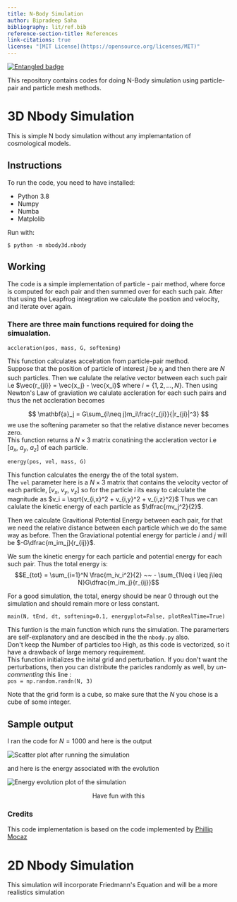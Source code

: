 ```yaml
---
title: N-Body Simulation
author: Bipradeep Saha
bibliography: lit/ref.bib
reference-section-title: References
link-citations: true
license: "[MIT License](https://opensource.org/licenses/MIT)"
---
```

[![Entangled badge](https://img.shields.io/badge/entangled-Use%20the%20source!-%2300aeff)](https://entangled.github.io/)


This repository contains codes for doing N-Body simulation using particle-pair and particle mesh methods.   

# 3D Nbody Simulation
This is simple N body simulation without any implemantation of cosmological models.

## Instructions
To run the code, you need to have installed:

- Python 3.8
- Numpy
- Numba
- Matplolib

Run with:
```{.bash}
$ python -m nbody3d.nbody
```

## Working
The code is a simple implementation of particle - pair method, where force is computed for each pair and then summed over for each such pair. After that using the Leapfrog integration we calculate the postion and velocity, and iterate over again.

### There are three main functions required for doing the simualation.
```{.python #accleration}
accleration(pos, mass, G, softening)
```
This  function calculates accelration from particle-pair method.  
 Suppose that the position of particle of interest $j$ be $x_j$ and then there are $N$ such particles. Then we calulate the relative vector between each such pair i.e $\vec{r_{ji}} = \vec{x_j} - \vec{x_i}$ where $i=\{1,2,\ldots,N\}$.  Then using Newton's Law of graviation we calulate accleration for each such pairs and thus the net accleration becomes

$$  \mathbf{a}_j = G\sum_{i\neq j}m_i\frac{r_{ji}}{|r_{ji}|^3} $$
we use the softening parameter so that the relative distance never becomes zero.        
This function returns a $N\times 3$ matrix conatining the accleration vector i.e $[a_x,~a_y, ~a_z]$ of each particle.       

```{.python #energy}
energy(pos, vel, mass, G)
```
This function calculates the energy the of the total system.        
The `vel` parameter here is a $N\times 3$ matrix that contains the velocity vector of each particle, $[v_x,~v_y,~v_z]$ so for the particle $i$ its easy to calculate the magnitude as $v_i = \sqrt{v_{i,x}^2 + v_{i,y}^2 + v_{i,z}^2}$ Thus we can calulate the kinetic energy of each particle as $\dfrac{mv_j^2}{2}$.     

Then we calculate Gravitional Potential Energy between each pair, for that we need the relative distance between each particle which we do the same way as before. Then the Graviational potential energy for particle $i$ and $j$ will be $-G\dfrac{m_im_j}{r_{ij}}$.       

We sum the kinetic energy for each particle and potential energy for each such pair. Thus the total energy is:
$$E_{tot} = \sum_{i=1}^N \frac{m_iv_i^2}{2} ~~ - \sum_{1\leq i \leq j\leq N}G\dfrac{m_im_j}{r_{ij}}$$       

For a good simulation, the total, energy should be near 0 through out the simulation and should remain more or less constant.       

```{.python #main}
main(N, tEnd, dt, softening=0.1, energyplot=False, plotRealTime=True)
```

This funtion is the main function which runs the simulation. The paramerters are self-explanatory and are descibed in the the `nbody.py` also.      
Don't keep the Number of particles too High, as this code is vectorized, so it have a drawback of large memory requirement.      
This function initializes the inital grid and perturbation. If you don't want the perturbations, then you can distribute the paricles randomly as well, by _un-commenting_ this line :        
`pos = np.random.randn(N, 3)`       

Note that the grid form is a cube, so make sure that the $N$ you chose is a cube of some integer.       

## Sample output
I ran the code for $N = 1000$ and here is the output

![Scatter plot after running the simulation](figures/nbody3d/nbody1000.png)

and here is the energy associated with the evolution        

![Energy evolution plot of the simulation](figures/nbody3d/nbody1000eng1.png)


$$ \text{Have fun with this}$$

### Credits
This code implementation is based on the code implemented by <a href='https://github.com/pmocz/nbody-python'>Phillip Mocaz</a>


# 2D Nbody Simulation
This simulation will incorporate Friedmann's Equation and will be a more realistics simulation